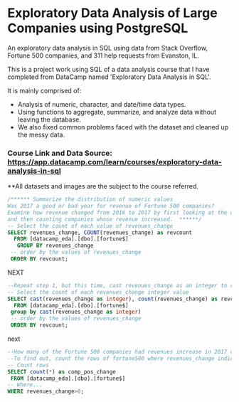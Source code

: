# Exploratory Data Analysis of Large Companies using PostgreSQL
An exploratory data analysis in SQL using data from Stack Overflow, Fortune 500 companies, and 311 help requests from Evanston, IL.

This is a project work using SQL of a data analysis course that I have completed from DataCamp named 'Exploratory Data Analysis in SQL'.

It is mainly comprised of:
- Analysis of numeric, character, and date/time data types.
- Using functions to aggregate, summarize, and analyze data without leaving the database.
- We also fixed common problems faced with the dataset and cleaned up the messy data.

### Course Link and Data Source: https://app.datacamp.com/learn/courses/exploratory-data-analysis-in-sql
**All datasets and images are the subject to the course referred.


```sql
/****** Summarize the distribution of numeric values
Was 2017 a good or bad year for revenue of Fortune 500 companies? 
Examine how revenue changed from 2016 to 2017 by first looking at the distribution of revenues_change 
and then counting companies whose revenue increased.  ******/
-- Select the count of each value of revenues_change
SELECT revenues_change, COUNT(revenues_change) as revcount
  FROM [datacamp_eda].[dbo].[fortune$]
   GROUP BY revenues_change
 -- order by the values of revenues_change
 ORDER BY revcount;
```
NEXT

```sql
--Repeat step 1, but this time, cast revenues_change as an integer to reduce the number of different values.
-- Select the count of each revenues_change integer value
SELECT cast(revenues_change as integer), count(revenues_change) as revcount
  FROM [datacamp_eda].[dbo].[fortune$]
 group by cast(revenues_change as integer)
 -- order by the values of revenues_change
 ORDER BY revcount;
 ```
 next
 
 ```sql
 --How many of the Fortune 500 companies had revenues increase in 2017 compared to 2016? 
--To find out, count the rows of fortune500 where revenues_change indicates an increase.
-- Count rows 
SELECT count(*) as comp_pos_change
  FROM [datacamp_eda].[dbo].[fortune$]
 -- Where...
 WHERE revenues_change>0;
 ```
